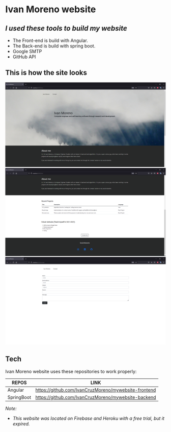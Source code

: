 # Ivan Moreno website

## _I used these tools to build my website_
- The Front-end is build with Angular.
- The Back-end is build with spring boot.
- Google SMTP
- GitHub API

##  This is how the site looks

![Alt text](Img/1.PNG)
![Alt text](Img/2.PNG)
![Alt text](Img/3.PNG)

## Tech
Ivan Moreno website uses these repositories to work properly:
 
| REPOS | LINK |
| ------ | ------ |
| Angular | https://github.com/IvanCruzMoreno/mywebsite-frontend |
| SpringBoot | https://github.com/IvanCruzMoreno/mywebsite-backend |

_Note:_ 
- _This website was located on Firebase and Heroku with a free trial, but it expired._
